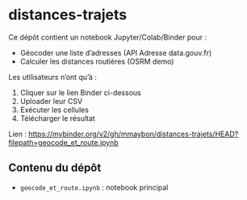 # distances-trajets

Ce dépôt contient un notebook Jupyter/Colab/Binder pour :
- Géocoder une liste d’adresses (API Adresse data.gouv.fr)
- Calculer les distances routières (OSRM demo)

Les utilisateurs n’ont qu’à :
1. Cliquer sur le lien Binder ci-dessous  
2. Uploader leur CSV  
3. Exécuter les cellules  
4. Télécharger le résultat

Lien :  https://mybinder.org/v2/gh/mmaybon/distances-trajets/HEAD?filepath=geocode_et_route.ipynb

## Contenu du dépôt

- `geocode_et_route.ipynb` : notebook principal  
